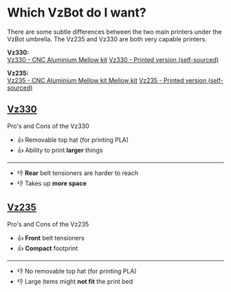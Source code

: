 # Which VzBot do I want?

There are some subtle differences between the two main printers under the VzBot umbrella. The Vz235 and Vz330 are both very capable printers.

**Vz330:**  
[Vz330 - CNC Aluminium Mellow kit][Vz330]
[Vz330 - Printed version (self-sourced)][Vz330_printed]

**Vz235:**  
[Vz235 - CNC Aluminium Mellow kit Mellow kit][Vz235]
[Vz235 - Printed version (self-sourced)][Vz235_printed]

## [Vz330]

Pro's and Cons of the Vz330

* 👍 Removable top hat (for printing PLA)
* 👍 Ability to print **larger** things

---

* 👎 **Rear** belt tensioners are harder to reach
* 👎 Takes up **more space**

## [Vz235]

Pro's and Cons of the Vz235

* 👍 **Front** belt tensioners
* 👍 **Compact** footprint

---

* 👎 No removable top hat (for printing PLA)
* 👎 Large items might **not fit** the print bed
<!-- Link References -->

[Vz235]: /vz235_alu/
[Vz235_printed]: /vz235_printed/
[Vz330]: /vz330_mellow/
[Vz330_printed]: /vz330_printed/
